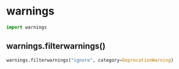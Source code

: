 # warnings
```python
import warnings
```
## warnings.filterwarnings()
```python
warnings.filterwarnings("ignore", category=DeprecationWarning)
```
